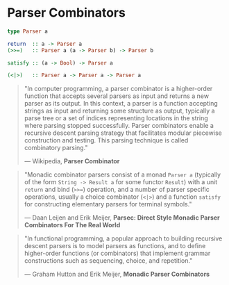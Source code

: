 # Parser Combinators

```haskell
type Parser a

return  :: a -> Parser a
(>>=)   :: Parser a (a -> Parser b) -> Parser b

satisfy :: (a -> Bool) -> Parser a

(<|>)   :: Parser a -> Parser a -> Parser a
```

> "In computer programming, a parser combinator is a higher-order function that accepts 
>  several parsers as input and returns a new parser as its output. In this context, a parser 
>  is a function accepting strings as input and returning some structure as output, typically 
>  a parse tree or a set of indices representing locations in the string where parsing stopped 
>  successfully. Parser combinators enable a recursive descent parsing strategy that facilitates 
>  modular piecewise construction and testing. This parsing technique is called combinatory parsing." 
>
> — Wikipedia, **Parser Combinator**

> "Monadic combinator parsers consist of a monad `Parser a` (typically of the form
>  `String -> Result a` for some functor `Result`) with a unit `return` and bind
>  (`>>=`) operation, and a number of parser specific operations, usually a choice
>  combinator (`<|>`) and a function `satisfy` for constructing elementary parsers
>  for terminal symbols."
>
> — Daan Leijen and Erik Meijer, **Parsec: Direct Style Monadic Parser Combinators For The Real World**

> "In functional programming, a popular approach to building recursive descent parsers
>  is to model parsers as functions, and to define higher-order functions (or combinators) 
>  that implement grammar constructions such as sequencing, choice, and repetition."
>
>  — Graham Hutton and Erik Meijer, **Monadic Parser Combinators**
